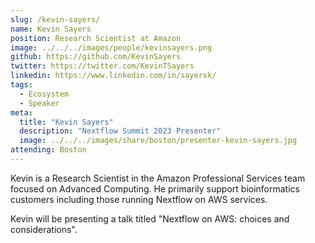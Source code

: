 ```yaml
---
slug: /kevin-sayers/
name: Kevin Sayers
position: Research Scientist at Amazon
image: ../../../images/people/kevinsayers.png
github: https://github.com/KevinSayers
twitter: https://twitter.com/KevinTSayers
linkedin: https://www.linkedin.com/in/sayersk/
tags:
  - Ecosystem
  - Speaker
meta:
  title: "Kevin Sayers"
  description: "Nextflow Summit 2023 Presenter"
  image: ../../../images/share/boston/presenter-kevin-sayers.jpg
attending: Boston
---
```


Kevin is a Research Scientist in the Amazon Professional Services team focused on Advanced Computing. He primarily support bioinformatics customers including those running Nextflow on AWS services.

Kevin will be presenting a talk titled "Nextflow on AWS: choices and considerations".
